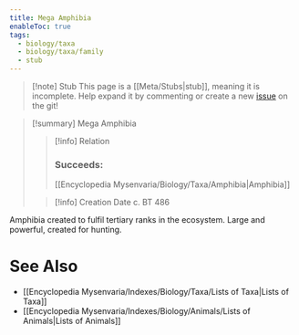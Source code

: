 ```yaml
---
title: Mega Amphibia
enableToc: true
tags:
  - biology/taxa
  - biology/taxa/family
  - stub
---
```


> [!note] Stub
> This page is a [[Meta/Stubs|stub]], meaning it is incomplete. Help expand it by commenting or create a new [issue](https://github.com/RagtimeGal/quartz--encyclopedia-mysenvaria/issues/new/choose) on the git!


> [!summary] Mega Amphibia
> > [!info] Relation
> > ### Succeeds:
> > [[Encyclopedia Mysenvaria/Biology/Taxa/Amphibia|Amphibia]]
>
> > [!info] Creation Date
> > c. BT 486

Amphibia created to fulfil tertiary ranks in the ecosystem. Large and powerful, created for hunting.

# See Also
- [[Encyclopedia Mysenvaria/Indexes/Biology/Taxa/Lists of Taxa|Lists of Taxa]]
- [[Encyclopedia Mysenvaria/Indexes/Biology/Animals/Lists of Animals|Lists of Animals]]
